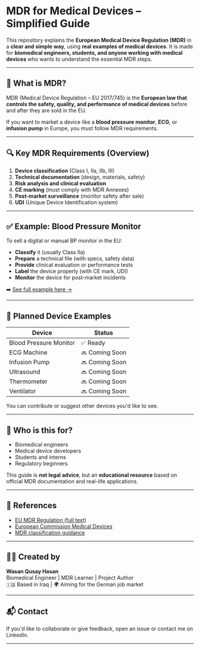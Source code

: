 # MDR for Medical Devices – Simplified Guide

This repository explains the **European Medical Device Regulation (MDR)** in a **clear and simple way**, using **real examples of medical devices**. It is made for **biomedical engineers, students, and anyone working with medical devices** who wants to understand the essential MDR steps.

---

## 📌 What is MDR?

MDR (Medical Device Regulation – EU 2017/745) is the **European law that controls the safety, quality, and performance of medical devices** before and after they are sold in the EU.

If you want to market a device like a **blood pressure monitor**, **ECG**, or **infusion pump** in Europe, you must follow MDR requirements.

---

## 🔍 Key MDR Requirements (Overview)

1. **Device classification** (Class I, IIa, IIb, III)
2. **Technical documentation** (design, materials, safety)
3. **Risk analysis and clinical evaluation**
4. **CE marking** (must comply with MDR Annexes)
5. **Post-market surveillance** (monitor safety after sale)
6. **UDI** (Unique Device Identification system)

---

## ✅ Example: Blood Pressure Monitor

To sell a digital or manual BP monitor in the EU:

- **Classify** it (usually Class IIa)
- **Prepare** a technical file (with specs, safety data)
- **Provide** clinical evaluation or performance tests
- **Label** the device properly (with CE mark, UDI)
- **Monitor** the device for post-market incidents

➡️ [See full example here →](examples/blood-pressure-monitor.md)

---

## 📂 Planned Device Examples

| Device | Status |
|--------|--------|
| Blood Pressure Monitor | ✅ Ready |
| ECG Machine | 🔜 Coming Soon |
| Infusion Pump | 🔜 Coming Soon |
| Ultrasound | 🔜 Coming Soon |
| Thermometer | 🔜 Coming Soon |
| Ventilator | 🔜 Coming Soon |

You can contribute or suggest other devices you'd like to see.

---

## 🧠 Who is this for?

- Biomedical engineers
- Medical device developers
- Students and interns
- Regulatory beginners

This guide is **not legal advice**, but an **educational resource** based on official MDR documentation and real-life applications.

---

## 📘 References

- [EU MDR Regulation (full text)](https://eur-lex.europa.eu/eli/reg/2017/745/oj)
- [European Commission Medical Devices](https://health.ec.europa.eu/medical-devices-sector/new-regulations_en)
- [MDR classification guidance](https://www.medical-device-regulation.eu/classification/)

---

## 🧑‍💻 Created by

**Wasan Qusay Hasan**  
Biomedical Engineer | MDR Learner | Project Author  
🇮🇶 Based in Iraq | 🌍 Aiming for the German job market

---

## 📬 Contact

If you'd like to collaborate or give feedback, open an issue or contact me on LinkedIn.

---

